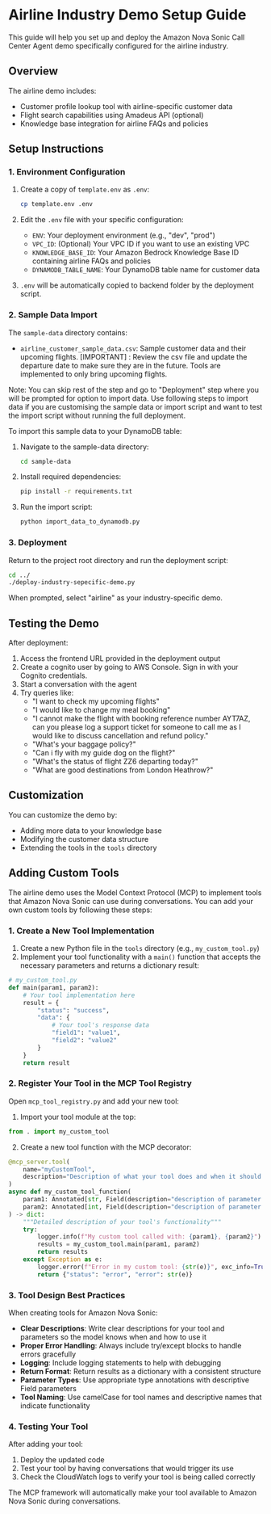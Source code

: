 # Airline Industry Demo Setup Guide

This guide will help you set up and deploy the Amazon Nova Sonic Call Center Agent demo specifically configured for the airline industry.

## Overview

The airline demo includes:
- Customer profile lookup tool with airline-specific customer data
- Flight search capabilities using Amadeus API (optional)
- Knowledge base integration for airline FAQs and policies

## Setup Instructions

### 1. Environment Configuration

1. Create a copy of `template.env` as `.env`:
   ```bash
   cp template.env .env
   ```

2. Edit the `.env` file with your specific configuration:
   - `ENV`: Your deployment environment (e.g., "dev", "prod")
   - `VPC_ID`: (Optional) Your VPC ID if you want to use an existing VPC
   - `KNOWLEDGE_BASE_ID`: Your Amazon Bedrock Knowledge Base ID containing airline FAQs and policies
   - `DYNAMODB_TABLE_NAME`: Your DynamoDB table name for customer data

3. `.env` will be automatically copied to backend folder by the deployment script.

### 2. Sample Data Import

The `sample-data` directory contains:
- `airline_customer_sample_data.csv`: Sample customer data and their upcoming flights.
[IMPORTANT] : Review the csv file and update the departure date to make sure they are in the future. Tools are implemented to only bring upcoming flights.

Note: You can skip rest of the step and go to "Deployment" step where you will be prompted for option to import data. Use following steps to import data if you are customising the sample data or import script and want to test the import script without running the full deployment. 

To import this sample data to your DynamoDB table:

1. Navigate to the sample-data directory:
   ```bash
   cd sample-data
   ```

2. Install required dependencies:
   ```bash
   pip install -r requirements.txt
   ```

3. Run the import script:
   ```bash
   python import_data_to_dynamodb.py
   ```

### 3. Deployment

Return to the project root directory and run the deployment script:
```bash
cd ../
./deploy-industry-sepecific-demo.py
```

When prompted, select "airline" as your industry-specific demo. 

## Testing the Demo

After deployment:
1. Access the frontend URL provided in the deployment output
2. Create a cognito user by going to AWS Console. Sign in with your Cognito credentials. 
3. Start a conversation with the agent
4. Try queries like:
   - "I want to check my upcoming flights"
   - "I would like to change my meal booking"
   - "I cannot make the flight with booking reference number AYT7AZ, can you please log a support ticket for someone to call me as I would like to discuss cancellation and refund policy."
   - "What's your baggage policy?"
   - "Can i fly with my guide dog on the flight?"
   - "What's the status of flight ZZ6 departing today?"
   - "What are good destinations from London Heathrow?"

## Customization

You can customize the demo by:
- Adding more data to your knowledge base
- Modifying the customer data structure
- Extending the tools in the `tools` directory

## Adding Custom Tools

The airline demo uses the Model Context Protocol (MCP) to implement tools that Amazon Nova Sonic can use during conversations. You can add your own custom tools by following these steps:

### 1. Create a New Tool Implementation

1. Create a new Python file in the `tools` directory (e.g., `my_custom_tool.py`)
2. Implement your tool functionality with a `main()` function that accepts the necessary parameters and returns a dictionary result:

```python
# my_custom_tool.py
def main(param1, param2):
    # Your tool implementation here
    result = {
        "status": "success",
        "data": {
            # Your tool's response data
            "field1": "value1",
            "field2": "value2"
        }
    }
    return result
```

### 2. Register Your Tool in the MCP Tool Registry

Open `mcp_tool_registry.py` and add your new tool:

1. Import your tool module at the top:
```python
from . import my_custom_tool
```

2. Create a new tool function with the MCP decorator:
```python
@mcp_server.tool(
    name="myCustomTool",
    description="Description of what your tool does and when it should be used"
)
async def my_custom_tool_function(
    param1: Annotated[str, Field(description="description of parameter 1")],
    param2: Annotated[int, Field(description="description of parameter 2")]
) -> dict:
    """Detailed description of your tool's functionality"""
    try:
        logger.info(f"My custom tool called with: {param1}, {param2}")
        results = my_custom_tool.main(param1, param2)
        return results
    except Exception as e:
        logger.error(f"Error in my custom tool: {str(e)}", exc_info=True)
        return {"status": "error", "error": str(e)}
```

### 3. Tool Design Best Practices

When creating tools for Amazon Nova Sonic:

- **Clear Descriptions**: Write clear descriptions for your tool and parameters so the model knows when and how to use it
- **Proper Error Handling**: Always include try/except blocks to handle errors gracefully
- **Logging**: Include logging statements to help with debugging
- **Return Format**: Return results as a dictionary with a consistent structure
- **Parameter Types**: Use appropriate type annotations with descriptive Field parameters
- **Tool Naming**: Use camelCase for tool names and descriptive names that indicate functionality

### 4. Testing Your Tool

After adding your tool:

1. Deploy the updated code
2. Test your tool by having conversations that would trigger its use
3. Check the CloudWatch logs to verify your tool is being called correctly

The MCP framework will automatically make your tool available to Amazon Nova Sonic during conversations.
